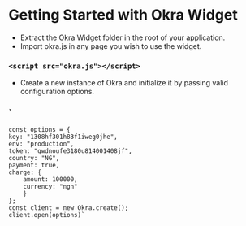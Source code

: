 # Getting Started with Okra Widget

- Extract the Okra Widget folder in the root of your application.
- Import okra.js in any page you wish to use the widget.

### `<script src="okra.js"></script>`

- Create a new instance of Okra and initialize it by passing valid configuration options.

### `
    const options = {
	key: "1308hf301h83f1iweg0jhe",
	env: "production",
	token: "qwdnoufe3180u814001408jf",
	country: "NG",
	payment: true,
	charge: {
		amount: 100000,
		currency: "ngn"
        }
    };
    const client = new Okra.create();
    client.open(options)`

